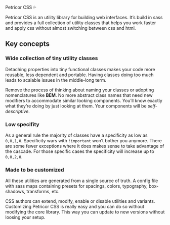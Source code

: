 Petricor CSS 💦

Petricor CSS is an utility library for building web interfaces. It’s build
in sass and provides a full collection of utility classes that helps you work
faster and apply css without almost switching between css and html.

## Key concepts

### Wide collection of tiny utility classes

Detaching properties into tiny functional classes makes your code more reusable,
less dependent and portable. Having classes doing too much leads to scalable
issues in the middle-long term.

Remove the process of thinking about naming your classes or adopting
nomenclatures like **BEM**. No more abstract class names that need new modifiers
to accommodate similar looking components. You’ll know exactly what they’re
doing by just looking at them. Your components will be _self-descriptive_.


### Low specifity

As a general rule the majority of classes have a specificity as low as `0,0,1,0`.
Specificity wars with `!important` won’t bother you anymore. There are
some fewer exceptions where it does makes sense to take advantage of the cascade.
For those specific cases the specificity will increase up to `0,0,2,0`.

### Made to be customized

All these utilities are generated from a single source of truth. A config file
with sass maps containing presets for spacings, colors, typography, box-shadows,
transforms, etc.

CSS authors can extend, modify, enable or disable utilities and variants.
Customizing Petricor CSS is really easy and you can do so without modifying the
core library. This way you can update to new versions without loosing your setup.